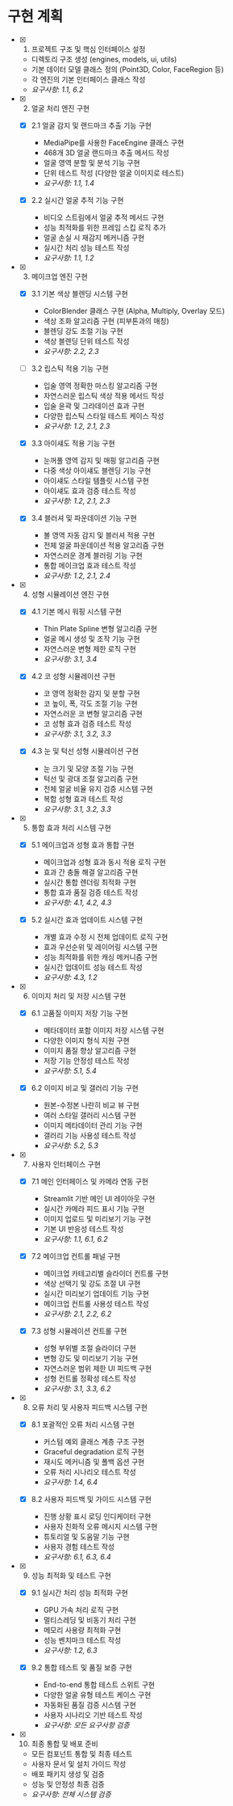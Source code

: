 # 구현 계획

- [x] 1. 프로젝트 구조 및 핵심 인터페이스 설정
  - 디렉토리 구조 생성 (engines, models, ui, utils)
  - 기본 데이터 모델 클래스 정의 (Point3D, Color, FaceRegion 등)
  - 각 엔진의 기본 인터페이스 클래스 작성
  - _요구사항: 1.1, 6.2_

- [x] 2. 얼굴 처리 엔진 구현
  - [x] 2.1 얼굴 감지 및 랜드마크 추출 기능 구현
    - MediaPipe를 사용한 FaceEngine 클래스 구현
    - 468개 3D 얼굴 랜드마크 추출 메서드 작성
    - 얼굴 영역 분할 및 분석 기능 구현
    - 단위 테스트 작성 (다양한 얼굴 이미지로 테스트)
    - _요구사항: 1.1, 1.4_

  - [x] 2.2 실시간 얼굴 추적 기능 구현
    - 비디오 스트림에서 얼굴 추적 메서드 구현
    - 성능 최적화를 위한 프레임 스킵 로직 추가
    - 얼굴 손실 시 재감지 메커니즘 구현
    - 실시간 처리 성능 테스트 작성
    - _요구사항: 1.1, 1.2_

- [x] 3. 메이크업 엔진 구현
  - [x] 3.1 기본 색상 블렌딩 시스템 구현
    - ColorBlender 클래스 구현 (Alpha, Multiply, Overlay 모드)
    - 색상 조화 알고리즘 구현 (피부톤과의 매칭)
    - 블렌딩 강도 조절 기능 구현
    - 색상 블렌딩 단위 테스트 작성
    - _요구사항: 2.2, 2.3_

  - [ ] 3.2 립스틱 적용 기능 구현


    - 입술 영역 정확한 마스킹 알고리즘 구현
    - 자연스러운 립스틱 색상 적용 메서드 작성
    - 입술 윤곽 및 그라데이션 효과 구현
    - 다양한 립스틱 스타일 테스트 케이스 작성
    - _요구사항: 1.2, 2.1, 2.3_

  - [x] 3.3 아이섀도 적용 기능 구현
    - 눈꺼풀 영역 감지 및 매핑 알고리즘 구현
    - 다중 색상 아이섀도 블렌딩 기능 구현
    - 아이섀도 스타일 템플릿 시스템 구현
    - 아이섀도 효과 검증 테스트 작성
    - _요구사항: 1.2, 2.1, 2.3_

  - [x] 3.4 블러셔 및 파운데이션 기능 구현
    - 볼 영역 자동 감지 및 블러셔 적용 구현
    - 전체 얼굴 파운데이션 적용 알고리즘 구현
    - 자연스러운 경계 블러링 기능 구현
    - 통합 메이크업 효과 테스트 작성
    - _요구사항: 1.2, 2.1, 2.4_

- [x] 4. 성형 시뮬레이션 엔진 구현
  - [x] 4.1 기본 메시 워핑 시스템 구현
    - Thin Plate Spline 변형 알고리즘 구현
    - 얼굴 메시 생성 및 조작 기능 구현
    - 자연스러운 변형 제한 로직 구현
    - _요구사항: 3.1, 3.4_

  - [x] 4.2 코 성형 시뮬레이션 구현
    - 코 영역 정확한 감지 및 분할 구현
    - 코 높이, 폭, 각도 조절 기능 구현
    - 자연스러운 코 변형 알고리즘 구현
    - 코 성형 효과 검증 테스트 작성
    - _요구사항: 3.1, 3.2, 3.3_

  - [x] 4.3 눈 및 턱선 성형 시뮬레이션 구현
    - 눈 크기 및 모양 조절 기능 구현
    - 턱선 및 광대 조절 알고리즘 구현
    - 전체 얼굴 비율 유지 검증 시스템 구현
    - 복합 성형 효과 테스트 작성
    - _요구사항: 3.1, 3.2, 3.3_

- [x] 5. 통합 효과 처리 시스템 구현
  - [x] 5.1 메이크업과 성형 효과 통합 구현
    - 메이크업과 성형 효과 동시 적용 로직 구현
    - 효과 간 충돌 해결 알고리즘 구현
    - 실시간 통합 렌더링 최적화 구현
    - 통합 효과 품질 검증 테스트 작성
    - _요구사항: 4.1, 4.2, 4.3_

  - [x] 5.2 실시간 효과 업데이트 시스템 구현
    - 개별 효과 수정 시 전체 업데이트 로직 구현
    - 효과 우선순위 및 레이어링 시스템 구현
    - 성능 최적화를 위한 캐싱 메커니즘 구현
    - 실시간 업데이트 성능 테스트 작성
    - _요구사항: 4.3, 1.2_

- [x] 6. 이미지 처리 및 저장 시스템 구현
  - [x] 6.1 고품질 이미지 저장 기능 구현
    - 메타데이터 포함 이미지 저장 시스템 구현
    - 다양한 이미지 형식 지원 구현
    - 이미지 품질 향상 알고리즘 구현
    - 저장 기능 안정성 테스트 작성
    - _요구사항: 5.1, 5.4_

  - [x] 6.2 이미지 비교 및 갤러리 기능 구현
    - 원본-수정본 나란히 비교 뷰 구현
    - 여러 스타일 갤러리 시스템 구현
    - 이미지 메타데이터 관리 기능 구현
    - 갤러리 기능 사용성 테스트 작성
    - _요구사항: 5.2, 5.3_

- [x] 7. 사용자 인터페이스 구현
  - [x] 7.1 메인 인터페이스 및 카메라 연동 구현
    - Streamlit 기반 메인 UI 레이아웃 구현
    - 실시간 카메라 피드 표시 기능 구현
    - 이미지 업로드 및 미리보기 기능 구현
    - 기본 UI 반응성 테스트 작성
    - _요구사항: 1.1, 6.1, 6.2_

  - [x] 7.2 메이크업 컨트롤 패널 구현
    - 메이크업 카테고리별 슬라이더 컨트롤 구현
    - 색상 선택기 및 강도 조절 UI 구현
    - 실시간 미리보기 업데이트 기능 구현
    - 메이크업 컨트롤 사용성 테스트 작성
    - _요구사항: 2.1, 2.2, 6.2_

  - [x] 7.3 성형 시뮬레이션 컨트롤 구현
    - 성형 부위별 조절 슬라이더 구현
    - 변형 강도 및 미리보기 기능 구현
    - 자연스러운 범위 제한 UI 피드백 구현
    - 성형 컨트롤 정확성 테스트 작성
    - _요구사항: 3.1, 3.3, 6.2_

- [x] 8. 오류 처리 및 사용자 피드백 시스템 구현
  - [x] 8.1 포괄적인 오류 처리 시스템 구현
    - 커스텀 예외 클래스 계층 구조 구현
    - Graceful degradation 로직 구현
    - 재시도 메커니즘 및 폴백 옵션 구현
    - 오류 처리 시나리오 테스트 작성
    - _요구사항: 1.4, 6.4_

  - [x] 8.2 사용자 피드백 및 가이드 시스템 구현
    - 진행 상황 표시 로딩 인디케이터 구현
    - 사용자 친화적 오류 메시지 시스템 구현
    - 튜토리얼 및 도움말 기능 구현
    - 사용자 경험 테스트 작성
    - _요구사항: 6.1, 6.3, 6.4_

- [x] 9. 성능 최적화 및 테스트 구현
  - [x] 9.1 실시간 처리 성능 최적화 구현
    - GPU 가속 처리 로직 구현
    - 멀티스레딩 및 비동기 처리 구현
    - 메모리 사용량 최적화 구현
    - 성능 벤치마크 테스트 작성
    - _요구사항: 1.2, 6.3_

  - [x] 9.2 통합 테스트 및 품질 보증 구현
    - End-to-end 통합 테스트 스위트 구현
    - 다양한 얼굴 유형 테스트 케이스 구현
    - 자동화된 품질 검증 시스템 구현
    - 사용자 시나리오 기반 테스트 작성
    - _요구사항: 모든 요구사항 검증_

- [x] 10. 최종 통합 및 배포 준비
  - 모든 컴포넌트 통합 및 최종 테스트
  - 사용자 문서 및 설치 가이드 작성
  - 배포 패키지 생성 및 검증
  - 성능 및 안정성 최종 검증
  - _요구사항: 전체 시스템 검증_